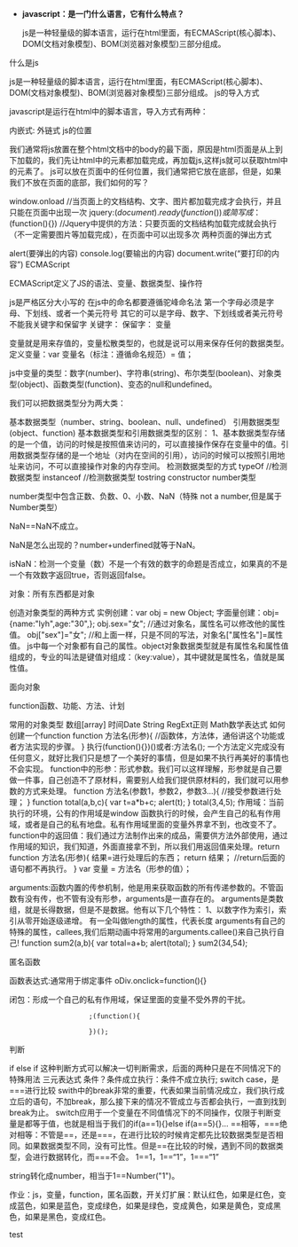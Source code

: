 * **javascript：是一门什么语言，它有什么特点？**

	js是一种轻量级的脚本语言，运行在html里面，有ECMAScript(核心脚本)、DOM(文档对象模型)、BOM(浏览器对象模型)三部分组成。
	
	




什么是js

js是一种轻量级的脚本语言，运行在html里面，有ECMAScript(核心脚本)、DOM(文档对象模型)、BOM(浏览器对象模型)三部分组成。
js的导入方式

javascript是运行在html中的脚本语言，导入方式有两种：

内嵌式:
外链式
js的位置

我们通常将js放置在整个html文档中的body的最下面，原因是html页面是从上到下加载的，我们先让html中的元素都加载完成，再加载js,这样js就可以获取html中的元素了。
js可以放在页面中的任何位置，我们通常把它放在底部，但是，如果我们不放在页面的底部，我们如何的写？

window.onload //当页面上的文档结构、文字、图片都加载完成才会执行，并且只能在页面中出现一次
jquery:$(document).ready(function(){})或简写成：$(function(){}) //Jquery中提供的方法：只要页面的文档结构加载完成就会执行（不一定需要图片等加载完成），在页面中可以出现多次
两种页面的弹出方式

alert(要弹出的内容)
console.log(要输出的内容)
document.write(“要打印的内容”)
ECMAScript

ECMAScript定义了JS的语法、变量、数据类型、操作符

js是严格区分大小写的
在js中的命名都要遵循驼峰命名法
第一个字母必须是字母、下划线、或者一个美元符号
其它的可以是字母、数字、下划线或者美元符号
不能我关键字和保留字
关键字：
保留字：
变量

变量就是用来存值的，变量松散类型的，也就是说可以用来保存任何的数据类型。定义变量：var 变量名（标注：遵循命名规范）= 值；

js中变量的类型：数字(number)、字符串(string)、布尔类型(boolean)、对象类型(object)、函数类型(function)、变态的null和undefined。

我们可以把数据类型分为两大类：

基本数据类型（number、string、boolean、null、undefined）
引用数据类型(object、function)
基本数据类型和引用数据类型的区别：
1、基本数据类型存储的是一个值，访问的时候是按照值来访问的，可以直接操作保存在变量中的值。引用数据类型存储的是一个地址（对内在空间的引用），访问的时候可以按照引用地址来访问，不可以直接操作对象的内存空间。
检测数据类型的方式
typeOf //检测数据类型
instanceof //检测数据类型
tostring
constructor
number类型

number类型中包含正数、负数、0、小数、NaN（特殊 not a number,但是属于Number类型）

NaN==NaN不成立。

NaN是怎么出现的？number+underfined就等于NaN。

isNaN：检测一个变量（数）不是一个有效的数字的命题是否成立，如果真的不是一个有效数字返回true，否则返回false。

对象：所有东西都是对象

创造对象类型的两种方式
实例创建：var obj = new Object;
字面量创建：obj={name:"lyh",age:"30",};
obj.sex="女"; //通过对象名，属性名可以修改他的属性值。
obj["sex"]="女"; //和上面一样，只是不同的写法，对象名["属性名"]=属性值。
js中每一个对象都有自己的属性。object对象数据类型就是有属性名和属性值组成的，专业的叫法是键值对组成：（key:value），其中键就是属性名，值就是属性值。

面向对象

function函数、功能、方法、计划

常用的对象类型
数组[array]
时间Date
String
RegExt正则
Math数学表达式
如何创建一个function
function 方法名(形参){ //函数体，方法体，通俗讲这个功能或者方法实现的步骤。 }
执行(function(){})()或者:方法名();
一个方法定义完成没有任何意义，就好比我们只是想了一个美好的事情，但是如果不执行再美好的事情也不会实现。
function中的形参：形式参数。我们可以这样理解，形参就是自己要做一件事，自己创造不了原材料，需要别人给我们提供原材料的，我们就可以用参数的方式来处理。 function 方法名(参数1，参数2，参数3...){ //接受参数进行处理； } function total(a,b,c){ var t=a*b+c; alert(t); } total(3,4,5);
作用域：当前执行的环境，公有的作用域是window
函数执行的时候，会产生自己的私有作用域，或者是自己的私有地盘。私有作用域里面的变量外界拿不到，也改变不了。
function中的返回值：我们通过方法制作出来的成品，需要供方法外部使用，通过作用域的知识，我们知道，外面直接拿不到，所以我们用返回值来处理。return
function 方法名(形参){
					结果=进行处理后的东西；
					return 结果；   //return后面的语句都不再执行。
				}
				var 变量 = 方法名（形参的值）；
				
arguments:函数内置的传参机制，他是用来获取函数的所有传递参数的。不管函数有没有传，也不管有没有形参，arguments是一直存在的。
arguments是类数组，就是长得数据，但是不是数据。他有以下几个特性：
1、以数字作为索引，索引从零开始逐级递增。
有一全叫做length的属性，代表长度
arguments有自己的特殊的属性，callees,我们后期动画中将常用的arguments.callee()来自己执行自己!
					function sum2(a,b){
					var total=a+b;
					alert(total); 
				}
				sum2(34,54);
				
匿名函数

函数表达式:通常用于绑定事件 oDiv.onclick=function(){}
							
						
闭包：形成一个自己的私有作用域，保证里面的变量不受外界的干扰。
						
						;(function(){
							
						})();
						
判断

if else if
这种判断方式可以解决一切判断需求，后面的两种只是在不同情况下的特殊用法
三元表达式
条件？条件成立执行：条件不成立执行;
switch case，是===进行比较
swith中的break非常的重要，代表如果当前情况成立，我们执行成立后的语句，不加break，那么接下来的情况不管成立与否都会执行，一直到找到break为止。
switch应用于一个变量在不同值情况下的不同操作，仅限于判断变量是都等于值，也就是相当于我们的if(a==1){}else if(a==5){}...
==相等，===绝对相等：不管是==，还是===，在进行比较的时候肯定都先比较数据类型是否相同。如果数据类型不同，没有可比性。但是==在比较的时候，遇到不同的数据类型，会进行数据转化，而===不会。
1==1，1==“1”，1===“1”

string转化成number，相当于1==Number("1")。

作业：js，变量，function，匿名函数，开关灯扩展：默认红色，如果是红色，变成蓝色，如果是蓝色，变成绿色，如果是绿色，变成黄色，如果是黄色，变成黑色，如果是黑色，变成红色。

test